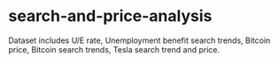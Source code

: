 # search-and-price-analysis
Dataset includes U/E rate, Unemployment benefit search trends, Bitcoin price, Bitcoin search trends, Tesla search trend and price.
